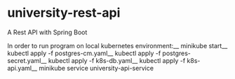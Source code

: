 # university-rest-api
A Rest API with Spring Boot


In order to run program on local kubernetes environment:__
minikube start__
kubectl apply -f postgres-cm.yaml__
kubectl apply -f postgres-secret.yaml__
kubectl apply -f k8s-db.yaml__
kubectl apply -f k8s-api.yaml__
minikube service university-api-service
